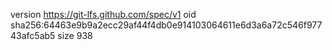 version https://git-lfs.github.com/spec/v1
oid sha256:64463e9b9a2ecc29af44f4db0e914103064611e6d3a6a72c546f97743afc5ab5
size 938
